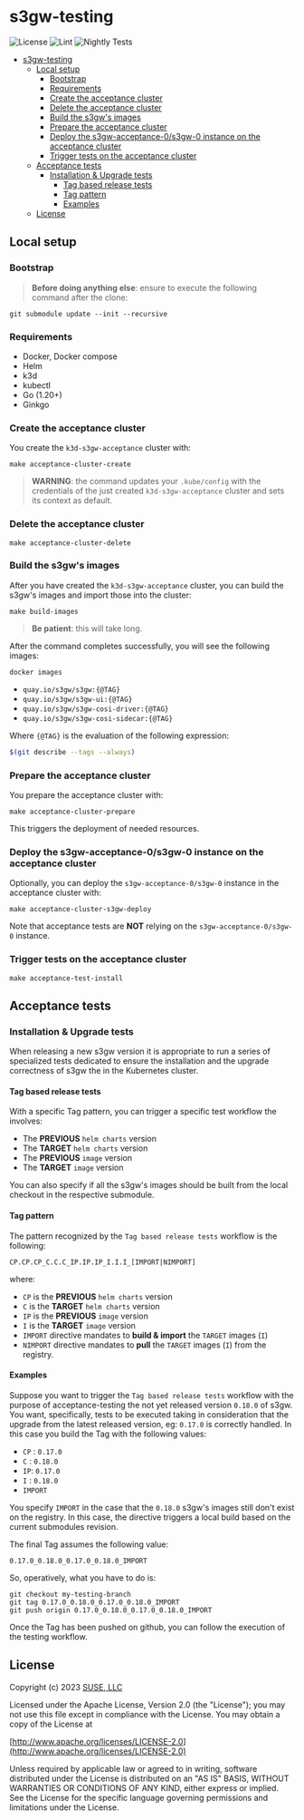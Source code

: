 # s3gw-testing

![License](https://img.shields.io/github/license/giubacc/s3gw-system-tests)
![Lint](https://github.com/giubacc/s3gw-system-tests/actions/workflows/lint.yaml/badge.svg)
![Nightly Tests](https://github.com/giubacc/s3gw-system-tests/actions/workflows/nightly-tests.yaml/badge.svg)

<!-- TOC -->

- [s3gw-testing](#s3gw-testing)
  - [Local setup](#local-setup)
    - [Bootstrap](#bootstrap)
    - [Requirements](#requirements)
    - [Create the acceptance cluster](#create-the-acceptance-cluster)
    - [Delete the acceptance cluster](#delete-the-acceptance-cluster)
    - [Build the s3gw's images](#build-the-s3gws-images)
    - [Prepare the acceptance cluster](#prepare-the-acceptance-cluster)
    - [Deploy the s3gw-acceptance-0/s3gw-0 instance on the acceptance cluster](#deploy-the-s3gw-acceptance-0s3gw-0-instance-on-the-acceptance-cluster)
    - [Trigger tests on the acceptance cluster](#trigger-tests-on-the-acceptance-cluster)
  - [Acceptance tests](#acceptance-tests)
    - [Installation \& Upgrade tests](#installation--upgrade-tests)
      - [Tag based release tests](#tag-based-release-tests)
      - [Tag pattern](#tag-pattern)
      - [Examples](#examples)
  - [License](#license)

<!-- /TOC -->

## Local setup

### Bootstrap

> **Before doing anything else**: ensure to execute the following command
> after the clone:

```shell
git submodule update --init --recursive
```

### Requirements

- Docker, Docker compose
- Helm
- k3d
- kubectl
- Go (1.20+)
- Ginkgo

### Create the acceptance cluster

You create the `k3d-s3gw-acceptance` cluster with:

```shell
make acceptance-cluster-create
```

> **WARNING**: the command updates your `.kube/config` with the credentials of
> the just created `k3d-s3gw-acceptance` cluster and sets its context as default.

### Delete the acceptance cluster

```shell
make acceptance-cluster-delete
```

### Build the s3gw's images

After you have created the `k3d-s3gw-acceptance` cluster,
you can build the s3gw's images and import those into the cluster:

```shell
make build-images
```

> **Be patient**: this will take long.

After the command completes successfully,
you will see the following images:

```shell
docker images
```

- `quay.io/s3gw/s3gw:{@TAG}`
- `quay.io/s3gw/s3gw-ui:{@TAG}`
- `quay.io/s3gw/s3gw-cosi-driver:{@TAG}`
- `quay.io/s3gw/s3gw-cosi-sidecar:{@TAG}`

Where `{@TAG}` is the evaluation of the following expression:

```bash
$(git describe --tags --always)
```

### Prepare the acceptance cluster

You prepare the acceptance cluster with:

```shell
make acceptance-cluster-prepare
```

This triggers the deployment of needed resources.

### Deploy the s3gw-acceptance-0/s3gw-0 instance on the acceptance cluster

Optionally, you can deploy the `s3gw-acceptance-0/s3gw-0` instance in the acceptance
cluster with:

```shell
make acceptance-cluster-s3gw-deploy
```

Note that acceptance tests are **NOT** relying on the `s3gw-acceptance-0/s3gw-0`
instance.

### Trigger tests on the acceptance cluster

```shell
make acceptance-test-install
```

## Acceptance tests

### Installation & Upgrade tests

When releasing a new s3gw version it is appropriate to run a series of
specialized tests dedicated to ensure the installation and
the upgrade correctness of s3gw the in the Kubernetes cluster.

#### Tag based release tests

With a specific Tag pattern, you can trigger a specific
test workflow the involves:

- The **PREVIOUS** `helm charts` version
- The **TARGET** `helm charts` version
- The **PREVIOUS** `image` version
- The **TARGET** `image` version

You can also specify if all the s3gw's images should be built from the
local checkout in the respective submodule.

#### Tag pattern

The pattern recognized by the `Tag based release tests` workflow is the
following:

```text
CP.CP.CP_C.C.C_IP.IP.IP_I.I.I_[IMPORT|NIMPORT]
```

where:

- `CP` is the **PREVIOUS** `helm charts` version
- `C` is the **TARGET** `helm charts` version
- `IP` is the **PREVIOUS** `image` version
- `I` is the **TARGET** `image` version
- `IMPORT` directive mandates to **build & import** the `TARGET` images (`I`)
- `NIMPORT` directive mandates to **pull** the `TARGET` images (`I`) from the registry.

#### Examples

Suppose you want to trigger the `Tag based release tests` workflow with
the purpose of acceptance-testing the not yet released version `0.18.0` of s3gw.
You want, specifically, tests to be executed taking in consideration that
the upgrade from the latest released version, eg: `0.17.0` is correctly handled.
In this case you build the Tag with the following values:

- `CP` : `0.17.0`
- `C` : `0.18.0`
- `IP`: `0.17.0`
- `I` : `0.18.0`
- `IMPORT`

You specify `IMPORT` in the case that the `0.18.0` s3gw's images still
don't exist on the registry. In this case, the directive triggers a local
build based on the current submodules revision.

The final Tag assumes the following value:

```text
0.17.0_0.18.0_0.17.0_0.18.0_IMPORT
```

So, operatively, what you have to do is:

```shell
git checkout my-testing-branch
git tag 0.17.0_0.18.0_0.17.0_0.18.0_IMPORT
git push origin 0.17.0_0.18.0_0.17.0_0.18.0_IMPORT
```

Once the Tag has been pushed on github, you can follow the execution of the
testing workflow.

## License

Copyright (c) 2023 [SUSE, LLC](http://suse.com)

Licensed under the Apache License, Version 2.0 (the "License");
you may not use this file except in compliance with the License.
You may obtain a copy of the License at

[http://www.apache.org/licenses/LICENSE-2.0](http://www.apache.org/licenses/LICENSE-2.0)

Unless required by applicable law or agreed to in writing, software
distributed under the License is distributed on an "AS IS" BASIS,
WITHOUT WARRANTIES OR CONDITIONS OF ANY KIND, either express or implied.
See the License for the specific language governing permissions and
limitations under the License.
